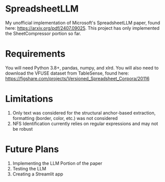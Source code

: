 # SpreadsheetLLM
 My unofficial implementation of Microsoft's SpreadsheetLLM paper, found here: https://arxiv.org/pdf/2407.09025. 
 This project has only implemented the SheetCompressor portion so far.

# Requirements
You will need Python 3.8+, pandas, numpy, and xlrd. You will also need to download the VFUSE dataset from TableSense, found here: https://figshare.com/projects/Versioned_Spreadsheet_Corpora/20116  

# Limitations
1. Only text was considered for the structural anchor-based extraction, formatting (border, color, etc.) was not considered
2. NFS Identification currently relies on regular expressions and may not be robust

# Future Plans
1. Implementing the LLM Portion of the paper
2. Testing the LLM
3. Creating a Streamlit app
